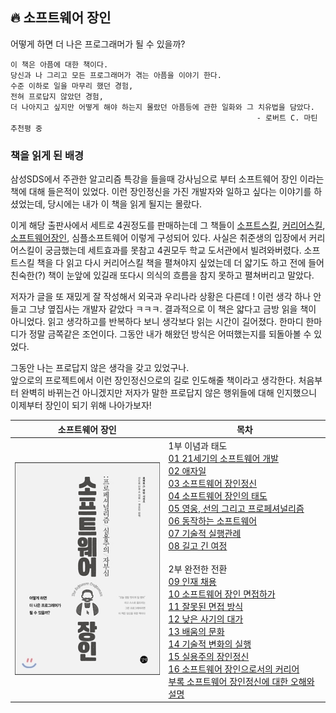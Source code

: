 ## 🔥 소프트웨어 장인
어떻게 하면 더 나은 프로그래머가 될 수 있을까?
```text
이 책은 아픔에 대한 책이다.
당신과 나 그리고 모든 프로그래머가 겪는 아픔을 이야기 한다.
수준 이하로 일을 마무리 했던 경험,
전혀 프로답지 않았던 경험,
더 나아지고 싶지만 어떻게 해야 하는지 몰랐던 아픔등에 관한 일화와 그 치유법을 담았다.
                                                       - 로버트 C. 마틴 추천평 중
```

### 책을 읽게 된 배경
삼성SDS에서 주관한 알고리즘 특강을 들을때 강사님으로 부터 소프트웨어 장인 이라는 책에 대해 들은적이 있었다. 이런 장인정신을 가진 개발자와 일하고 싶다는 이야기를 하셨었는데, 
당시에는 내가 이 책을 읽게 될지는 몰랐다.

이게 해당 출판사에서 세트로 4권정도를 판매하는데 그 책들이
[소프트스킬](https://github.com/kimziou77/Reading-Books/tree/main/books/%EC%86%8C%ED%94%84%ED%8A%B8%EC%8A%A4%ED%82%AC),
[커리어스킬](https://github.com/kimziou77/Reading-Books/tree/main/books/%EC%BB%A4%EB%A6%AC%EC%96%B4%EC%8A%A4%ED%82%AC),
[소프트웨어장인](https://github.com/kimziou77/Reading-Books/tree/main/books/%EC%86%8C%ED%94%84%ED%8A%B8%EC%9B%A8%EC%96%B4%EC%9E%A5%EC%9D%B8),
심플소프트웨어 이렇게 구성되어 있다.
사실은 취준생의 입장에서 커리어스킬이 궁금했는데 세트효과를 못참고 4권모두 학교 도서관에서 빌려와버렸다. 
소프트스킬 책을 다 읽고 다시 커리어스킬 책을 펼쳐야지 싶었는데 더 얇기도 하고 전에 들어 친숙한(?) 책이 눈앞에 있길래 또다시 의식의 흐름을 참지 못하고 펼쳐버리고 말았다.

저자가 글을 또 재밌게 잘 작성해서 외국과 우리나라 상황은 다른데 ! 이런 생각 하나 안들고 그냥 옆집사는 개발자 같았다 ㅋㅋㅋ.
결과적으로 이 책은 얇다고 금방 읽을 책이 아니었다. 읽고 생각하고를 반복하다 보니 생각보다 읽는 시간이 길어졌다. 한마디 한마디가 정말 금쪽같은 조언이다.
그동안 내가 해왔던 방식은 어떠했는지를 되돌아볼 수 있었다.

그동안 나는 프로답지 않은 생각을 갖고 있었구나.  
앞으로의 프로젝트에서 이런 장인정신으로의 길로 인도해줄 책이라고 생각한다.
처음부터 완벽히 바뀌는건 아니겠지만 저자가 말한 프로답지 않은 행위들에 대해 인지했으니 이제부터 장인이 되기 위해 나아가보자!


| **소프트웨어 장인**| **목차**|
|---|---|
|<img src="https://raw.githubusercontent.com/kimziou77/Reading-Books/main/images/소프트웨어장인.jpg" width="250" height="340"/>|1부 이념과 태도<br>[01 21세기의 소프트웨어 개발](#01-경력)<br>[02 애자일](#02-)<br>[03 소프트웨어 장인정신](#03-)<br>[04 소프트웨어 장인의 태도](#04-생산성)<br>[05 영웅, 선의 그리고 프로페셔널리즘](#05-)<br>[06 동작하는 소프트웨어](#06-)<br>[07 기술적 실행관례](#07-)<br>[08 길고 긴 여정](#07-)<br><br>2부 완전한 전환<br>[09 인재 채용](#)<br>[10 소프트웨어 장인 면접하가](#02-)<br>[11 잘못된 면접 방식](#02-)<br>[12 낮은 사기의 대가](#02-)<br>[13 배움의 문화](#02-)<br>[14 기술적 변화의 실행](#02-)<br>[15 실용주의 장인정신](#02-)<br>[16 소프트웨어 장인으로서의 커리어](#02-)<br>[부록 소프트웨어 장인정신에 대한 오해와 설명](#02-)<br>

